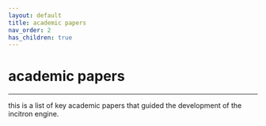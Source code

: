 ```yaml
---
layout: default
title: academic papers
nav_order: 2
has_children: true
---
```


# academic papers
--------

this is a list of key academic papers that guided the development of the incitron engine.



